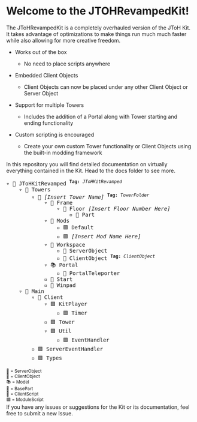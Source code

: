 # Welcome to the JTOHRevampedKit!

The JToHRevampedKit is a completely overhauled version of the JToH Kit. It takes advantage of optimizations to make things run much much faster while also allowing for more creative freedom.

* Works out of the box

    * No need to place scripts anywhere

* Embedded Client Objects

    * Client Objects can now be placed under any other Client Object or Server Object

* Support for multiple Towers

    * Includes the addition of a Portal along with Tower starting and ending functionality

* Custom scripting is encouraged

    * Create your own custom Tower functionality or Client Objects using the built-in modding framework

In this repository you will find detailed documentation on virtually everything contained in the Kit. Head to the docs folder to see more.  
<pre>
▿ 📁 JToHKitRevamped <sup><b>Tag:</b> <i>JToHKitRevamped</i></sup>
    ▿ 📁 Towers
        ▿ 📁 <i>[Insert Tower Name]</i> <sup><b>Tag:</b> <i>TowerFolder</i></sup>
            ▿ 📁 Frame
                ▿ 📁 Floor <i>[Insert Floor Number Here]</i>
                    ▫️ 🔶 Part
            ▿ 📁 Mods
                ▫️ 🟪 Default
                ▫️ 🟪 <i>[Insert Mod Name Here]</i>
            ▿ 📁 Workspace
                ▫️ 🔶 ServerObject
                ▫️ 🔷 ClientObject <sup><b>Tag:</b> <i>ClientObject</i></sup>
            ▿ 📚 Portal
                ▫️ 🔲 PortalTeleporter
            ▫️ 🔲 Start
            ▫️ 🔲 Winpad
    ▿ 📃 Main
        ▿ 📘 Client
            ▿ 🟪 KitPlayer
                ▫️ 🟪 Timer
            ▫️ 🟪 Tower
            ▿ 🟪 Util
                ▫️ 🟪 EventHandler
        ▫️ 🟪 ServerEventHandler
        ▫️ 🟪 Types
</pre>
<sup>
🔶 = ServerObject
</br>
🔷 = ClientObject
</br>
📚 = Model
</br>
🔲 = BasePart
</br>
📘 = ClientScript
</br>
🟪 = ModuleScript
</sup> 

</br>
If you have any issues or suggestions for the Kit or its documentation, feel free to submit a new Issue.